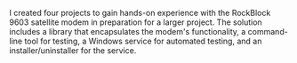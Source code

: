 I created four projects to gain hands-on experience with the RockBlock 9603 satellite modem in preparation for a larger project. The solution includes a library that encapsulates the modem's functionality, a command-line tool for testing, a Windows service for automated testing, and an installer/uninstaller for the service.
